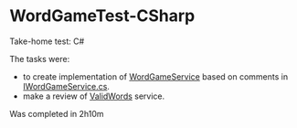 # WordGameTest-CSharp
Take-home test: C#

The tasks were:
- to create implementation of [WordGameService](src/WordGame/WordGameService.cs) based on comments in [IWordGameService.cs](src/WordGame/IWordGameService.cs).
- make a review of [ValidWords](src/WordGame/ValidWords.cs) service.

Was completed in 2h10m  
